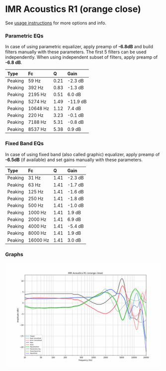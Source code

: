 # IMR Acoustics R1 (orange close)
See [usage instructions](https://github.com/jaakkopasanen/AutoEq#usage) for more options and info.

### Parametric EQs
In case of using parametric equalizer, apply preamp of **-6.8dB** and build filters manually
with these parameters. The first 5 filters can be used independently.
When using independent subset of filters, apply preamp of **-6.8 dB**.

| Type    | Fc       |    Q | Gain     |
|:--------|:---------|:-----|:---------|
| Peaking | 59 Hz    | 0.21 | -2.3 dB  |
| Peaking | 392 Hz   | 0.83 | -1.3 dB  |
| Peaking | 2195 Hz  | 0.51 | 6.0 dB   |
| Peaking | 5274 Hz  | 1.49 | -11.9 dB |
| Peaking | 10648 Hz | 1.12 | 7.4 dB   |
| Peaking | 220 Hz   | 3.23 | -0.1 dB  |
| Peaking | 7188 Hz  | 5.31 | -0.8 dB  |
| Peaking | 8537 Hz  | 5.38 | 0.9 dB   |

### Fixed Band EQs
In case of using fixed band (also called graphic) equalizer, apply preamp of **-6.5dB**
(if available) and set gains manually with these parameters.

| Type    | Fc       |    Q | Gain    |
|:--------|:---------|:-----|:--------|
| Peaking | 31 Hz    | 1.41 | -2.3 dB |
| Peaking | 63 Hz    | 1.41 | -1.7 dB |
| Peaking | 125 Hz   | 1.41 | -1.6 dB |
| Peaking | 250 Hz   | 1.41 | -1.8 dB |
| Peaking | 500 Hz   | 1.41 | -1.0 dB |
| Peaking | 1000 Hz  | 1.41 | 1.9 dB  |
| Peaking | 2000 Hz  | 1.41 | 6.9 dB  |
| Peaking | 4000 Hz  | 1.41 | -5.4 dB |
| Peaking | 8000 Hz  | 1.41 | 1.9 dB  |
| Peaking | 16000 Hz | 1.41 | 3.0 dB  |

### Graphs
![](./IMR%20Acoustics%20R1%20(orange%20close).png)